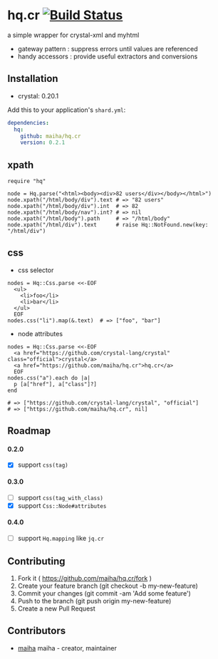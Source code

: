 # hq.cr [![Build Status](https://travis-ci.org/maiha/hq.cr.svg?branch=master)](https://travis-ci.org/maiha/hq.cr)

a simple wrapper for crystal-xml and myhtml
- gateway pattern : suppress errors until values are referenced
- handy accessors : provide useful extractors and conversions

## Installation

- crystal: 0.20.1

Add this to your application's `shard.yml`:

```yaml
dependencies:
  hq:
    github: maiha/hq.cr
    version: 0.2.1
```

## xpath

```crystal
require "hq"

node = Hq.parse("<html><body><div>82 users</div></body></html>")
node.xpath("/html/body/div").text # => "82 users"
node.xpath("/html/body/div").int  # => 82
node.xpath("/html/body/nav").int? # => nil
node.xpath("/html/body").path     # => "/html/body"
node.xpath("/html/div").text      # raise Hq::NotFound.new(key: "/html/div")
```

## css

- css selector

```crystal
nodes = Hq::Css.parse <<-EOF
  <ul>
    <li>foo</li>
    <li>bar</li>
  </ul>
  EOF
nodes.css("li").map(&.text)  # => ["foo", "bar"]
```

- node attributes

```crystal
nodes = Hq::Css.parse <<-EOF
  <a href="https://github.com/crystal-lang/crystal" class="official">crystal</a>
  <a href="https://github.com/maiha/hq.cr">hq.cr</a>
  EOF
nodes.css("a").each do |a|
  p [a["href"], a["class"]?]
end

# => ["https://github.com/crystal-lang/crystal", "official"]
# => ["https://github.com/maiha/hq.cr", nil]
```

## Roadmap

#### 0.2.0

- [x] support `css(tag)`

#### 0.3.0

- [ ] support `css(tag_with_class)` 
- [x] support `Css::Node#attributes`

#### 0.4.0

- [ ] support `Hq.mapping` like `jq.cr`

## Contributing

1. Fork it ( https://github.com/maiha/hq.cr/fork )
2. Create your feature branch (git checkout -b my-new-feature)
3. Commit your changes (git commit -am 'Add some feature')
4. Push to the branch (git push origin my-new-feature)
5. Create a new Pull Request

## Contributors

- [maiha](https://github.com/maiha) maiha - creator, maintainer
